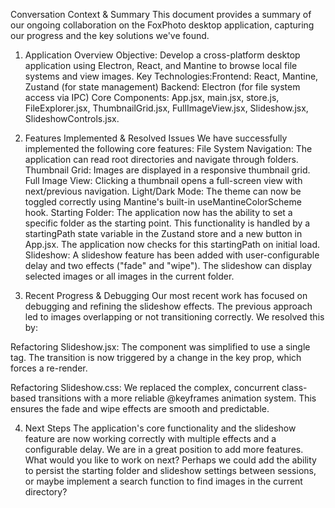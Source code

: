 Conversation Context & Summary
This document provides a summary of our ongoing collaboration on the FoxPhoto desktop application, capturing our progress and the key solutions we've found.

1. Application Overview
Objective: Develop a cross-platform desktop application using Electron, React, and Mantine to browse local file systems and view images.
Key Technologies:Frontend: React, Mantine, Zustand (for state management)
Backend: Electron (for file system access via IPC)
Core Components: App.jsx, main.jsx, store.js, FileExplorer.jsx, ThumbnailGrid.jsx, FullImageView.jsx, Slideshow.jsx, SlideshowControls.jsx.

2. Features Implemented & Resolved Issues
We have successfully implemented the following core features:
File System Navigation: The application can read root directories and navigate through folders.
Thumbnail Grid: Images are displayed in a responsive thumbnail grid.
Full Image View: Clicking a thumbnail opens a full-screen view with next/previous navigation.
Light/Dark Mode: The theme can now be toggled correctly using Mantine's built-in useMantineColorScheme hook.
Starting Folder: The application now has the ability to set a specific folder as the starting point. This functionality is handled by a startingPath state variable in the Zustand store and a new button in App.jsx. The application now checks for this startingPath on initial load.
Slideshow: A slideshow feature has been added with user-configurable delay and two effects ("fade" and "wipe"). The slideshow can display selected images or all images in the current folder.


3. Recent Progress & Debugging
Our most recent work has focused on debugging and refining the slideshow effects. The previous approach led to images overlapping or not transitioning correctly. We resolved this by:

Refactoring Slideshow.jsx: The component was simplified to use a single <img> tag. The transition is now triggered by a change in the key prop, which forces a re-render.

Refactoring Slideshow.css: We replaced the complex, concurrent class-based transitions with a more reliable @keyframes animation system. This ensures the fade and wipe effects are smooth and predictable.


4. Next Steps
The application's core functionality and the slideshow feature are now working correctly with multiple effects and a configurable delay. We are in a great position to add more features. What would you like to work on next? Perhaps we could add the ability to persist the starting folder and slideshow settings between sessions, or maybe implement a search function to find images in the current directory?